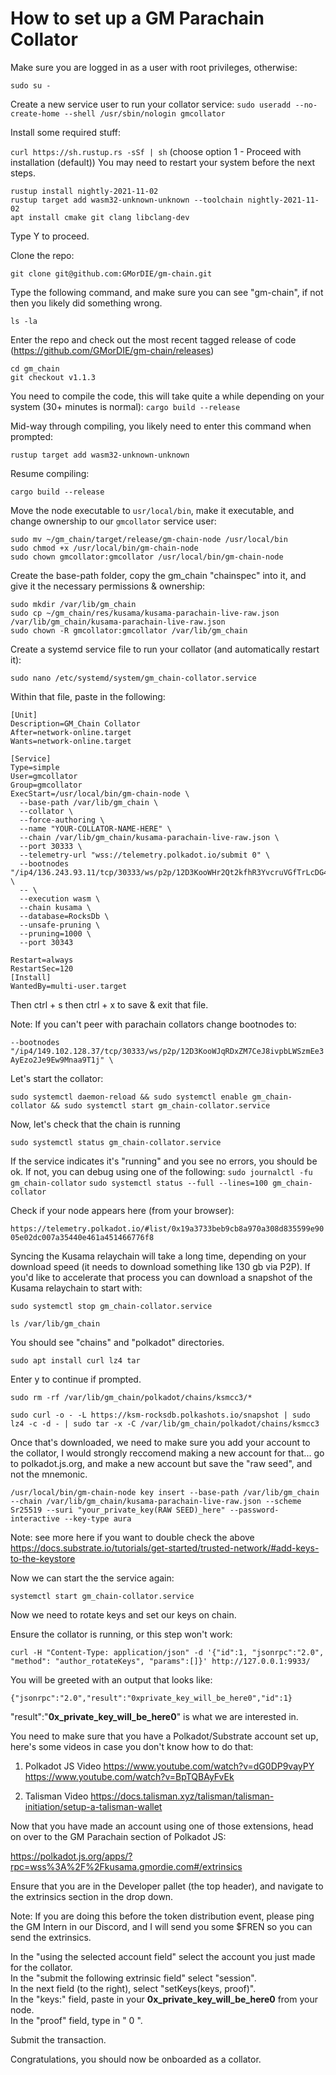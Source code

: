 # How to set up a GM Parachain Collator

Make sure you are logged in as a user with root privileges, otherwise:

``sudo su -``

Create a new service user to run your collator service:
`sudo useradd --no-create-home --shell /usr/sbin/nologin gmcollator`

Install some required stuff:

``curl https://sh.rustup.rs -sSf | sh``
(choose option 1 - Proceed with installation (default))
You may need to restart your system before the next steps.
```
rustup install nightly-2021-11-02
rustup target add wasm32-unknown-unknown --toolchain nightly-2021-11-02
apt install cmake git clang libclang-dev
```
Type Y to proceed.

Clone the repo:

 ``git clone git@github.com:GMorDIE/gm-chain.git``

Type the following command, and make sure you can see "gm-chain", if not then you likely did something wrong.

  ``ls -la``

Enter the repo and check out the most recent tagged release of code (https://github.com/GMorDIE/gm-chain/releases)

```
cd gm_chain
git checkout v1.1.3
```

You need to compile the code, this will take quite a while depending on your system (30+ minutes is normal):
 ``cargo build --release``

Mid-way through compiling, you likely need to enter this command when prompted:

``rustup target add wasm32-unknown-unknown``

Resume compiling:

``cargo build --release``

Move the node executable to `usr/local/bin`, make it executable, and change ownership to our `gmcollator` service user:
```
sudo mv ~/gm_chain/target/release/gm-chain-node /usr/local/bin
sudo chmod +x /usr/local/bin/gm-chain-node
sudo chown gmcollator:gmcollator /usr/local/bin/gm-chain-node
```

Create the base-path folder, copy the gm_chain "chainspec" into it, and give it the necessary permissions & ownership:
```
sudo mkdir /var/lib/gm_chain
sudo cp ~/gm_chain/res/kusama/kusama-parachain-live-raw.json /var/lib/gm_chain/kusama-parachain-live-raw.json
sudo chown -R gmcollator:gmcollator /var/lib/gm_chain
```

Create a systemd service file to run your collator (and automatically restart it):

`sudo nano /etc/systemd/system/gm_chain-collator.service`

Within that file, paste in the following:
```
[Unit]
Description=GM_Chain Collator
After=network-online.target
Wants=network-online.target

[Service]
Type=simple
User=gmcollator
Group=gmcollator
ExecStart=/usr/local/bin/gm-chain-node \
  --base-path /var/lib/gm_chain \
  --collator \
  --force-authoring \
  --name "YOUR-COLLATOR-NAME-HERE" \
  --chain /var/lib/gm_chain/kusama-parachain-live-raw.json \
  --port 30333 \
  --telemetry-url "wss://telemetry.polkadot.io/submit 0" \
  --bootnodes "/ip4/136.243.93.11/tcp/30333/ws/p2p/12D3KooWHr2Qt2kfhR3YvcruVGfTrLcDG4AfuCmu7qq6n6w1Dtcn" \
  -- \
  --execution wasm \
  --chain kusama \
  --database=RocksDb \
  --unsafe-pruning \
  --pruning=1000 \
  --port 30343

Restart=always
RestartSec=120
[Install]
WantedBy=multi-user.target
```

Then ctrl + s then ctrl + x to save & exit that file.

Note: If you can't peer with parachain collators change bootnodes to:

``--bootnodes "/ip4/149.102.128.37/tcp/30333/ws/p2p/12D3KooWJqRDxZM7CeJ8ivpbLWSzmEe3AyEzo2Je9Ew9Mnaa9T1j" \``

Let's start the collator:

`sudo systemctl daemon-reload && sudo systemctl enable gm_chain-collator && sudo systemctl start gm_chain-collator.service`

Now, let's check that the chain is running

``sudo systemctl status gm_chain-collator.service``

If the service indicates it's "running" and you see no errors, you should be ok. If not, you can debug using one of the following:
`sudo journalctl -fu gm_chain-collator`
`sudo systemctl status --full --lines=100 gm_chain-collator`

Check if your node appears here (from your browser):

``https://telemetry.polkadot.io/#list/0x19a3733beb9cb8a970a308d835599e9005e02dc007a35440e461a451466776f8``

Syncing the Kusama relaychain will take a long time, depending on your download speed (it needs to download something like 130 gb via P2P). If you'd like to accelerate that process you can download a snapshot of the Kusama relaychain to start with:

``sudo systemctl stop gm_chain-collator.service``

``ls /var/lib/gm_chain``

You should see "chains" and "polkadot" directories.

``sudo apt install curl lz4 tar``

Enter y to continue if prompted.

``sudo rm -rf /var/lib/gm_chain/polkadot/chains/ksmcc3/*``

``sudo curl -o - -L https://ksm-rocksdb.polkashots.io/snapshot | sudo lz4 -c -d - | sudo tar -x -C /var/lib/gm_chain/polkadot/chains/ksmcc3``

Once that's downloaded, we need to make sure you add your account to the collator, I would strongly reccomend making a new account for that... go to polkadot.js.org, and make a new account but save the "raw seed", and not the mnemonic.

``/usr/local/bin/gm-chain-node key insert --base-path /var/lib/gm_chain --chain /var/lib/gm_chain/kusama-parachain-live-raw.json --scheme Sr25519 --suri "your_private_key(RAW SEED)_here" --password-interactive --key-type aura``

Note: see more here if you want to double check the above https://docs.substrate.io/tutorials/get-started/trusted-network/#add-keys-to-the-keystore

Now we can start the the service again:

``systemctl start gm_chain-collator.service``

Now we need to rotate keys and set our keys on chain.

Ensure the collator is running, or this step won't work:

``curl -H "Content-Type: application/json" -d '{"id":1, "jsonrpc":"2.0", "method": "author_rotateKeys", "params":[]}' http://127.0.0.1:9933/``

You will be greeted with an output that looks like:

``{"jsonrpc":"2.0","result":"0xprivate_key_will_be_here0","id":1}``

"result":"**0x_private_key_will_be_here0**" is what we are interested in.

You need to make sure that you have a Polkadot/Substrate account set up, here's some videos in case you don't know how to do that:

1. Polkadot JS Video  https://www.youtube.com/watch?v=dG0DP9vayPY    https://www.youtube.com/watch?v=BpTQBAyFvEk

2. Talisman Video   https://docs.talisman.xyz/talisman/talisman-initiation/setup-a-talisman-wallet  

Now that you have made an account using one of those extensions, head on over to the GM Parachain section of Polkadot JS: 

https://polkadot.js.org/apps/?rpc=wss%3A%2F%2Fkusama.gmordie.com#/extrinsics

Ensure that you are in the Developer pallet (the top header), and navigate to the extrinsics section in the drop down.

Note: If you are doing this before the token distribution event, please ping the GM Intern in our Discord, and I will send you some $FREN so you can send the extrinsics.

In the "using the selected account field" select the account you just made for the collator.<br/>
In the "submit the following extrinsic field" select "session".<br/>
In the next field (to the right), select "setKeys(keys, proof)".<br/>
In the "keys:" field, paste in your **0x_private_key_will_be_here0** from your node.<br/>
In the "proof" field, type in " 0 ".

Submit the transaction.

Congratulations, you should now be onboarded as a collator.
